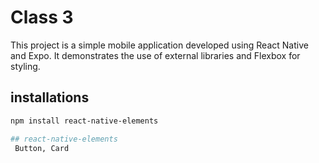 # Class 3

This project is a simple mobile application developed using React Native and Expo. It demonstrates the use of external libraries and Flexbox for styling.

## installations

```bash
npm install react-native-elements

## react-native-elements
 Button, Card
